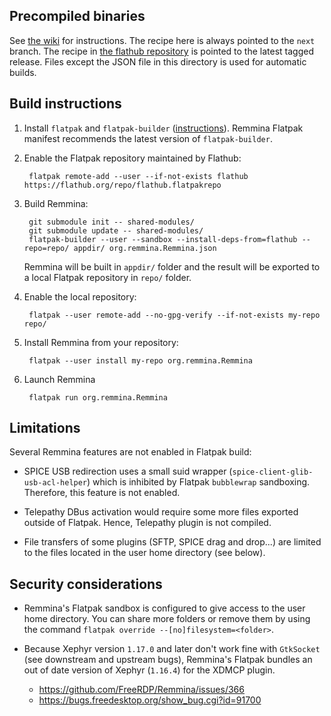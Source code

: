 Precompiled binaries
-----------------

See [the wiki](https://github.com/FreeRDP/Remmina/wiki#for-users-with-a-distro-that-supports-flatpak-including-ubuntu) for instructions. The recipe here is always pointed to the `next` branch. The recipe in [the flathub repository](https://github.com/flathub/org.remmina.Remmina/blob/master/org.remmina.Remmina.json) is pointed to the latest tagged release. Files except the JSON file in this directory is used for automatic builds.

Build instructions
------------------

1. Install `flatpak` and `flatpak-builder` ([instructions]). Remmina
   Flatpak manifest recommends the latest version of `flatpak-builder`.

[instructions]: http://flatpak.org/getting.html

2. Enable the Flatpak repository maintained by Flathub:

        flatpak remote-add --user --if-not-exists flathub https://flathub.org/repo/flathub.flatpakrepo

3. Build Remmina:

        git submodule init -- shared-modules/
        git submodule update -- shared-modules/
        flatpak-builder --user --sandbox --install-deps-from=flathub --repo=repo/ appdir/ org.remmina.Remmina.json

   Remmina will be built in `appdir/` folder and the result will be exported
   to a local Flatpak repository in `repo/` folder.

4. Enable the local repository:

        flatpak --user remote-add --no-gpg-verify --if-not-exists my-repo repo/

5. Install Remmina from your repository:

        flatpak --user install my-repo org.remmina.Remmina

6. Launch Remmina

        flatpak run org.remmina.Remmina

Limitations
-----------

Several Remmina features are not enabled in Flatpak build:

* SPICE USB redirection uses a small suid wrapper
  (`spice-client-glib-usb-acl-helper`) which is inhibited by Flatpak
  `bubblewrap` sandboxing. Therefore, this feature is not enabled.

* Telepathy DBus activation would require some more files exported outside of
  Flatpak. Hence, Telepathy plugin is not compiled.

* File transfers of some plugins (SFTP, SPICE drag and drop...) are limited to
  the files located in the user home directory (see below).

Security considerations
-----------------------

* Remmina's Flatpak sandbox is configured to give access to the user home
  directory. You can share more folders or remove them by using the command
  `flatpak override --[no]filesystem=<folder>`.

* Because Xephyr version `1.17.0` and later don't work fine with `GtkSocket`
  (see downstream and upstream bugs), Remmina's Flatpak bundles an out of date
  version of Xephyr (`1.16.4`) for the XDMCP plugin.

    - https://github.com/FreeRDP/Remmina/issues/366
    - https://bugs.freedesktop.org/show_bug.cgi?id=91700
